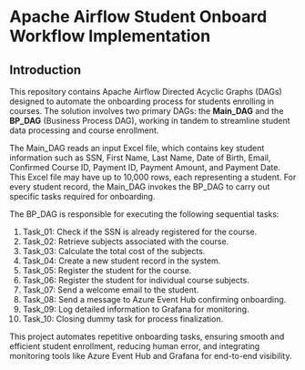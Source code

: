 # Apache Airflow Student Onboard Workflow Implementation

## Introduction
This repository contains Apache Airflow Directed Acyclic Graphs (DAGs) designed to automate the onboarding process for students enrolling in courses. The solution involves two primary DAGs: the **Main_DAG** and the **BP_DAG** (Business Process DAG), working in tandem to streamline student data processing and course enrollment.

The Main_DAG reads an input Excel file, which contains key student information such as SSN, First Name, Last Name, Date of Birth, Email, Confirmed Course ID, Payment ID, Payment Amount, and Payment Date. This Excel file may have up to 10,000 rows, each representing a student. For every student record, the Main_DAG invokes the BP_DAG to carry out specific tasks required for onboarding.

The BP_DAG is responsible for executing the following sequential tasks:

1. Task_01: Check if the SSN is already registered for the course.
2. Task_02: Retrieve subjects associated with the course.
3. Task_03: Calculate the total cost of the subjects.
4. Task_04: Create a new student record in the system.
5. Task_05: Register the student for the course.
6. Task_06: Register the student for individual course subjects.
7. Task_07: Send a welcome email to the student.
8. Task_08: Send a message to Azure Event Hub confirming onboarding.
9. Task_09: Log detailed information to Grafana for monitoring.
10. Task_10: Closing dummy task for process finalization.

This project automates repetitive onboarding tasks, ensuring smooth and efficient student enrollment, reducing human error, and integrating monitoring tools like Azure Event Hub and Grafana for end-to-end visibility.
